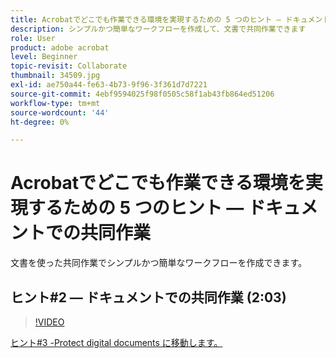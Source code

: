 ```yaml
---
title: Acrobatでどこでも作業できる環境を実現するための 5 つのヒント — ドキュメントでの共同作業
description: シンプルかつ簡単なワークフローを作成して、文書で共同作業できます
role: User
product: adobe acrobat
level: Beginner
topic-revisit: Collaborate
thumbnail: 34509.jpg
exl-id: ae750a44-fe63-4b73-9f96-3f361d7d7221
source-git-commit: 4ebf9594025f98f0505c58f1ab43fb864ed51206
workflow-type: tm+mt
source-wordcount: '44'
ht-degree: 0%

---
```


# Acrobatでどこでも作業できる環境を実現するための 5 つのヒント — ドキュメントでの共同作業

文書を使った共同作業でシンプルかつ簡単なワークフローを作成できます。

## ヒント#2 — ドキュメントでの共同作業 (2:03)

>[!VIDEO](https://video.tv.adobe.com/v/34509?quality=12&learn=on&hidetitle=true)

[ヒント#3 -Protect digital documents に移動します。](protect-digital-documents.md)